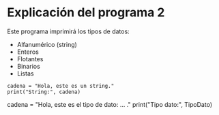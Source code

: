# Explicación del programa 2

Este programa imprimirá los tipos de datos:
- Alfanumérico (string)
- Enteros
- Flotantes
- Binarios
- Listas 


```
cadena = "Hola, este es un string."
print("String:", cadena)
```
cadena = "Hola, este es el tipo de dato: ... ."
print("Tipo dato:", TipoDato)
